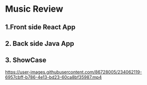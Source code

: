 # Music Review



## 1.Front side React App




## 2. Back side Java App



## 3. ShowCase 



https://user-images.githubusercontent.com/86728005/234062119-6957cbff-b786-4e13-bd23-60ca8bf35987.mp4

